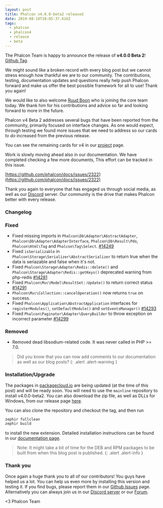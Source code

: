 ```yaml
---
layout: post
title: Phalcon v4.0.0-beta2 released
date: 2019-08-18T18:05:37.616Z
tags:
  - phalcon
  - phalcon4
  - release
  - beta
---
```

The Phalcon Team is happy to announce the release of **v4.0.0 Beta 2**! [Github Tag](https://github.com/phalcon/cphalcon/releases/tag/v4.0.0-beta.2). 

We might sound like a broken record with every blog post but we cannot stress enough how thankful we are to our community. The contributions, testing, documentation updates and questions really help push Phalcon forward and make us offer the best possible framework for all to use! Thank you again!
<!--more-->

We would like to also welcome [Ruud Boon](https://github.com/ruudboon) who is joining the core team today. We thank him for his contributions and advice so far and looking forward to more in the future.

Phalcon v4 Beta 2 addresses several bugs that have been reported from the community, primarily focused on interface changes. As one would expect, through testing we found more issues that we need to address so our cards _to do_ increased from the previous release.

You can see the remaining cards for v4 in our [project](https://github.com/phalcon/cphalcon/projects/3) page. 

Work is slowly moving ahead also in our documentation. We have completed checking a few more documents, This effort can be tracked in this issue. 

[https://github.com/phalcon/docs/issues/2322](https://github.com/phalcon/docs/issues/2322)

Thank you again to everyone that has engaged us through social media, as well as our [Discord](https://phalcon.link/discord) server. Our community is the drive that makes Phalcon better with every release.

### Changelog
### Fixed
- Fixed missing imports in `Phalcon\Db\Adapter\AbstractAdapter`, `Phalcon\Db\Adapter\AdapterInterface`, `Phalcon\Db\Result\Pdo`, `Phalcon\Html\Tag` and `Phalcon\Tag\Select`. [#14249](https://github.com/phalcon/cphalcon/issues/14249)
- Fixed `isSerializable` in `Phalcon\Storage\Serializer\AbstractSerializer` to return true when the data is seriazable and false when it's not.
- Fixed `Phalcon\Storage\Adapter\Redis::delete()` and `Phalcon\Storage\Adapter\Redis::getKeys()` deprecated warning from php-redis [#14281](https://github.com/phalcon/cphalcon/issues/14281)
- Fixed `Phalcon\Mvc\Model\ResultSet::Update()` to return correct status [#14291](https://github.com/phalcon/cphalcon/issues/14291)
- `Phalcon\Mvc\Collection::cancelOperation()` now returns `true` on success.
- Fixed `Phalcon\Application\AbstractApplication` interfaces for `registerModules()`, `setDefaultModule()` and `setEventsManager()` [#14293](https://github.com/phalcon/cphalcon/issues/14293)
- Fixed `Phalcon\Paginator\Adapter\QueryBuilder` to throw exception on incorrect parameter [#14299](https://github.com/phalcon/cphalcon/issues/14299)

### Removed
- Removed dead libsodium-related code. It was never called in PHP >= 7.0.

> Did you know that you can now add comments to our documentation as well as our blog posts?
{: .alert .alert-warning }

### Installation/Upgrade
The packages in [packagecloud.io](https://packagecloud.io/phalcon) are being updated (at the time of this post) and will be ready soon. You will need to use the `mainline` repository to install v4.0.0-beta2. You can also download the zip file, as well as DLLs for Windows, from our release page [here](https://github.com/phalcon/cphalcon/releases/tag/v4.0.0-beta.2).

You can also clone the repository and checkout the tag, and then run

```bash
zephir fullclean
zephir build
```

to install the new extension. Detailed installation instructions can be found in our [documentation page](https://docs.phalconphp.com/4.0/en/installation).

> Note: It might take a bit of time for the DEB and RPM packages to be built from when this blog post is published.
{: .alert .alert-info }

### Thank you
Once again a huge thank you to all of our contributors! You guys have helped us a lot. You can help us even more by installing this version and testing it. If you find bugs, please report them in our [Github Issues](https://github.com/phalcon/cphalcon/issues) page. Alternatively you can always join us in our [Discord server](https://phalcon.link/discord) or our [Forum](https://phalcon.link/forum).


<3 Phalcon Team
